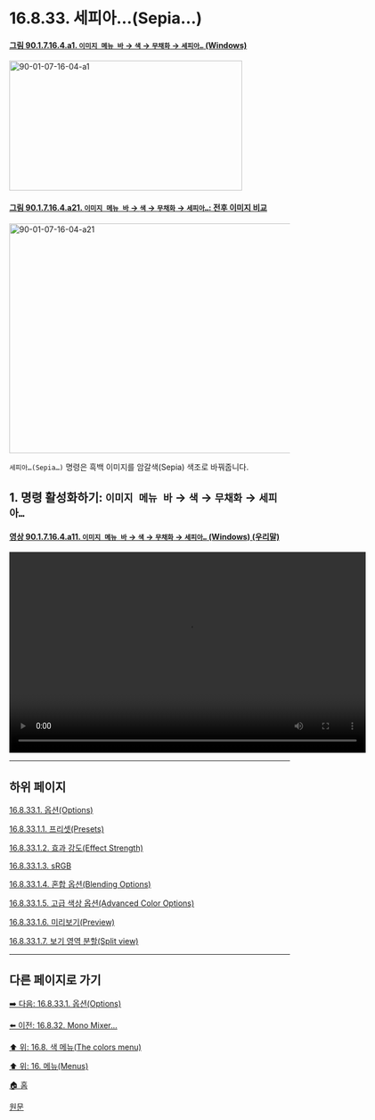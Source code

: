 # 16.8.33. 세피아…(Sepia…)

<a id="90-01-07-16-04-a1"></a>

#### [그림 90.1.7.16.4.a1. `이미지 메뉴 바` → `색` → `무채화` → `세피아…` (Windows)](./90-01-07-16-04-sepia.md#90-01-07-16-04-a1)
<img width="418" height="233" alt="90-01-07-16-04-a1" src="https://github.com/user-attachments/assets/cb3709b7-5cc0-4ec9-b9e0-c67545665148" />

<a id="90-01-07-16-04-a21"></a>

#### [그림 90.1.7.16.4.a21. `이미지 메뉴 바` → `색` → `무채화` → `세피아…`: 전후 이미지 비교](./90-01-07-16-04-sepia.md#90-01-07-16-04-a21)
<img width="640" height="412" alt="90-01-07-16-04-a21" src="https://github.com/user-attachments/assets/89643662-4d38-49f6-bfab-8e76fdce894a" />

`세피아…(Sepia…)` 명령은 흑백 이미지를 암갈색(Sepia) 색조로 바꿔줍니다.

<a id="16-08-33-s1"></a>

## 1. 명령 활성화하기: `이미지 메뉴 바` → `색` → `무채화` → `세피아…`

<a id="90-01-07-16-04-a11"></a>

#### [영상 90.1.7.16.4.a11. `이미지 메뉴 바` → `색` → `무채화` → `세피아…` (Windows) (우리말)](./90-01-07-16-04-sepia.md#90-01-07-16-04-a11)
<video controls="controls" width="640" height="360" src="https://github.com/user-attachments/assets/da988af1-49ab-4bec-9ea5-03d9b0b299a3"></video>

***

## 하위 페이지

[16.8.33.1. 옵션(Options)](./16-08-33-01-00-options.md)

[16.8.33.1.1. 프리셋(Presets)](./16-08-33-01-01-presets.md)

[16.8.33.1.2. 효과 강도(Effect Strength)](./16-08-33-01-02-effect_strength.md)

[16.8.33.1.3. sRGB](./16-08-33-01-03-srgb.md)

[16.8.33.1.4. 혼합 옵션(Blending Options)](./16-08-33-01-04-blending_options.md)

[16.8.33.1.5. 고급 색상 옵션(Advanced Color Options)](./16-08-33-01-05-advanced_color_options.md)

[16.8.33.1.6. 미리보기(Preview)](./16-08-33-01-06-preview.md)

[16.8.33.1.7. 보기 영역 분할(Split view)](./16-08-33-01-07-split_view.md)

***

## 다른 페이지로 가기

[➡️ 다음: 16.8.33.1. 옵션(Options)](./16-08-33-01-00-options.md)

[⬅️ 이전: 16.8.32. Mono Mixer…](./16-08-32-mono-mixer.md)

[⬆️ 위: 16.8. 색 메뉴(The colors menu)](./16-08-00-the-colors-menu.md)

[⬆️ 위: 16. 메뉴(Menus)](./16-00-menus.md)

[🏠 홈](./00-home.md)

[원문](https://docs.gimp.org/2.10/ko/gimp-filter-sepia.html)